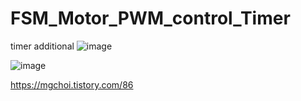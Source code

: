 # FSM_Motor_PWM_control_Timer
timer additional
![image](https://user-images.githubusercontent.com/82801399/196065588-da6bd97c-53e6-42ba-8768-8992c99b4bbc.png)


![image](https://user-images.githubusercontent.com/82801399/196070107-508e6be1-6f3d-4a9c-a87f-db885842f3de.png)



https://mgchoi.tistory.com/86
